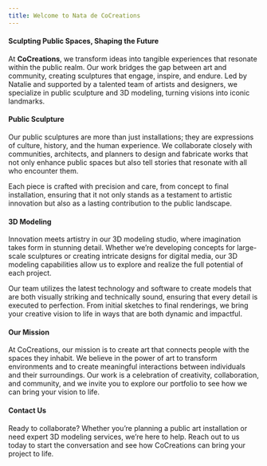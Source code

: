 ```yaml
---
title: Welcome to Nata de CoCreations
---
```

#### Sculpting Public Spaces, Shaping the Future

At **CoCreations**, we transform ideas into tangible experiences that resonate within the public realm. Our work bridges the gap between art and community, creating sculptures that engage, inspire, and endure. Led by Natalie and supported by a talented team of artists and designers, we specialize in public sculpture and 3D modeling, turning visions into iconic landmarks.

#### Public Sculpture

Our public sculptures are more than just installations; they are expressions of culture, history, and the human experience. We collaborate closely with communities, architects, and planners to design and fabricate works that not only enhance public spaces but also tell stories that resonate with all who encounter them.

Each piece is crafted with precision and care, from concept to final installation, ensuring that it not only stands as a testament to artistic innovation but also as a lasting contribution to the public landscape.

#### 3D Modeling

Innovation meets artistry in our 3D modeling studio, where imagination takes form in stunning detail. Whether we’re developing concepts for large-scale sculptures or creating intricate designs for digital media, our 3D modeling capabilities allow us to explore and realize the full potential of each project.

Our team utilizes the latest technology and software to create models that are both visually striking and technically sound, ensuring that every detail is executed to perfection. From initial sketches to final renderings, we bring your creative vision to life in ways that are both dynamic and impactful.

#### Our Mission

At CoCreations, our mission is to create art that connects people with the spaces they inhabit. We believe in the power of art to transform environments and to create meaningful interactions between individuals and their surroundings. Our work is a celebration of creativity, collaboration, and community, and we invite you to explore our portfolio to see how we can bring your vision to life.

#### Contact Us

Ready to collaborate? Whether you’re planning a public art installation or need expert 3D modeling services, we’re here to help. Reach out to us today to start the conversation and see how CoCreations can bring your project to life.